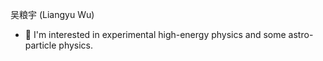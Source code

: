 吴粮宇 (Liangyu Wu) 


- 🔭 I'm interested in experimental high-energy physics and some astro-particle physics.
